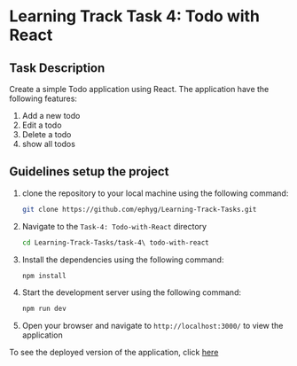 # Learning Track Task 4: Todo with React

## Task Description
Create a simple Todo application using React. The application have the following features:
1. Add a new todo
2. Edit a todo
3. Delete a todo
4. show all todos

## Guidelines setup the project
1. clone the repository to your local machine using the following command:
    ```sh
    git clone https://github.com/ephyg/Learning-Track-Tasks.git
2. Navigate to the `Task-4: Todo-with-React` directory
    ```sh
    cd Learning-Track-Tasks/task-4\ todo-with-react
3. Install the dependencies using the following command:
    ```sh
    npm install
4. Start the development server using the following command:
    ```sh
    npm run dev
5. Open your browser and navigate to `http://localhost:3000/` to view the application


To see the deployed version of the application, click [here]( )